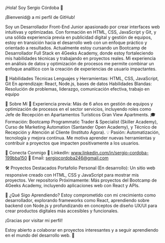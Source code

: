 ¡Hola! Soy Sergio Córdoba 👋

¡Bienvenid@ a mi perfil de GitHub! 

Soy un Desarrollador Front-End Junior apasionado por crear interfaces web intuitivas y optimizadas. Con formación en HTML, CSS, JavaScript y Git, y una sólida experiencia previa en publicidad digital y gestión de equipos, estoy en transición hacia el desarrollo web con un enfoque práctico y orientado a resultados.
Actualmente estoy cursando un Bootcamp de Desarrollador Full Stack en 4Geeks Academy, donde estoy fortaleciendo mis habilidades técnicas y trabajando en proyectos reales. Mi experiencia en análisis de datos y optimización de procesos me permite combinar un enfoque analítico con la creación de experiencias de usuario impactantes.


🚀 Habilidades Técnicas
Lenguajes y Herramientas: HTML, CSS, JavaScript, Git
En aprendizaje: React, Node.js, bases de datos
Habilidades Blandas: Resolución de problemas, liderazgo, comunicación efectiva, trabajo en equipo

🌟 Sobre Mí
💼 Experiencia previa: Más de 6 años en gestión de equipos y optimización de procesos en el sector servicios, incluyendo roles como Jefe de Recepción en Apartamentos Turísticos Gran View Apartments.
🎓 Formación: Bootcamp Programmatic Trader & Specialist (Skiller Academy), Curso de Marketing Automation (Santander Open Academy), y Técnico de Recepción y Atención al Cliente (Instituto Ágora).
💡 Pasión: Automatización, tecnología y mejora continua. Me motiva aprender nuevas herramientas y contribuir a proyectos que impacten positivamente a los usuarios.

🔗 Conecta Conmigo
💼 LinkedIn: www.linkedin.com/in/sergio-cordoba-199bba150
📧 Email: sergiocordoba246@gmail.com

🛠️ Proyectos Destacados
Portafolio Personal (En desarrollo): Un sitio web responsive creado con HTML, CSS y JavaScript para mostrar mis proyectos. Ver repositorio
Próximamente: Más proyectos del Bootcamp de 4Geeks Academy, incluyendo aplicaciones web con React y APIs.

🌱 ¿Qué Sigo Aprendiendo?
Estoy comprometido con mi crecimiento como desarrollador, explorando frameworks como React, aprendiendo sobre backend con Node.js y profundizando en conceptos de diseño UX/UI para crear productos digitales más accesibles y funcionales.

¡Gracias por visitar mi perfil! 

Estoy abierto a colaborar en proyectos interesantes y a seguir aprendiendo en el mundo del desarrollo web. 🚀
